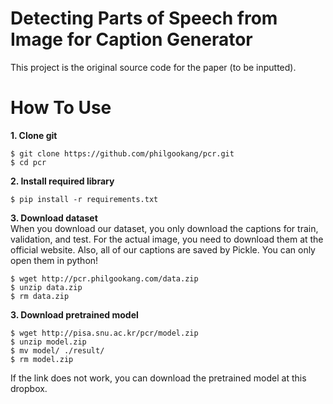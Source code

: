 # Detecting Parts of Speech from Image for Caption Generator
This project is the original source code for the paper (to be inputted).

# How To Use
**1. Clone git**
```
$ git clone https://github.com/philgookang/pcr.git
$ cd pcr
```

**2. Install required library**
```
$ pip install -r requirements.txt
```

**3. Download dataset**  
When you download our dataset, you only download the captions for train, validation, and test. For the actual image, you need to download them at the official website. Also, all of our captions are saved by Pickle. You can only open them in python!
```
$ wget http://pcr.philgookang.com/data.zip
$ unzip data.zip
$ rm data.zip
```

**3. Download pretrained model**
```
$ wget http://pisa.snu.ac.kr/pcr/model.zip
$ unzip model.zip
$ mv model/ ./result/
$ rm model.zip
```
If the link does not work, you can download the pretrained model at this dropbox.
